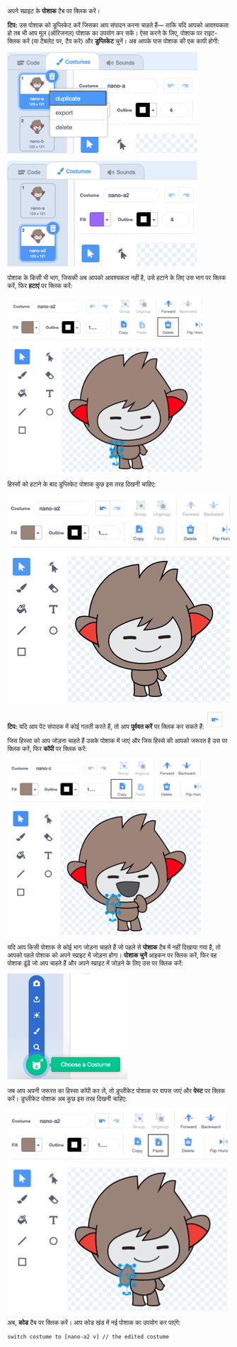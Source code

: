 अपने स्प्राइट के **पोशाक** टैब पर क्लिक करें।

**टिप:** उस पोशाक को डुप्लिकेट करें जिसका आप संपादन करना चाहते हैं— ताकि यदि आपको आवश्यकता हो तब भी आप मूल (ऑरिजनल) पोशाक का उपयोग कर सकें। ऐसा करने के लिए, पोशाक पर राइट-क्लिक करें (या टैबलेट पर, टैप करे) और **डुप्लिकेट** चुनें। अब आपके पास पोशाक की एक कापी होगी:

![मेनू में हाइलाइट किया गया 'डुप्लिकेट' विकल्प।](images/nano-duplicate-costume.png)

![डुप्लीकेट पोशाक, पोशाक टैब में मूल पोशाक के ठीक नीचे स्थित होती है।](images/nano-a2-costume.png)

पोशाक के किसी भी भाग, जिसकी अब आपको आवश्यकता नहीं है, उसे हटाने के लिए उस भाग पर क्लिक करें, फिर **हटाएं** पर क्लिक करें:

![चुने गए एक हाथ के साथ नैनो-ए2 पोशाक।](images/nano-arm-selected.png)

हिस्सों को हटाने के बाद डुप्लिकेट पोशाक कुछ इस तरह दिखनी चाहिए:

![हटाई हुई बाँह के साथ नैनो-ए2 पोशाक।](images/nano-arm-deleted.png)

**टिप:** यदि आप पेंट संपादक में कोई गलती करते हैं, तो आप **पूर्ववत करें** पर क्लिक कर सकते हैं: !['पूर्ववत करें' आइकन।](images/nano-undo.png)

जिस हिस्सा को आप जोड़ना चाहते हैं उसके पोशाक में जाएं और जिस हिस्से की आपको जरूरत है उस पर क्लिक करें, फिर **कॉपी** पर क्लिक करें:

![चुने गए एक हाथ के साथ नैनो-सी पोशाक।](images/nano-c-arm-selected.png)

यदि आप किसी पोशाक से कोई भाग जोड़ना चाहते हैं जो पहले से **पोशाक** टैब में नहीं दिखाया गया है, तो आपको पहले पोशाक को अपने स्प्राइट में जोड़ना होगा। **पोशाक चुनें** आइकन पर क्लिक करें, फिर वह पोशाक ढूंढें जो आप चाहते हैं और अपने स्प्राइट में जोड़ने के लिए उस पर क्लिक करें:

!['पोशाक चुनें' आइकन हाइलाइट किया गया।](images/choose-a-costume.png)

जब आप अपनी जरूरत का हिस्सा कॉपी कर लें, तो डुप्लीकेट पोशाक पर वापस जाएं और **पेस्ट** पर क्लिक करें। डुप्लीकेट पोशाक अब कुछ इस तरह दिखनी चाहिए:

![नैनो-सी पोशाक के हाथ के साथ नैनो-ए2 पोशाक।](images/nano-a2-new-arm.png)

अब, **कोड** टैब पर क्लिक करें। आप कोड खंड में नई पोशाक का उपयोग कर पाएंगे:

```blocks3
switch costume to [nano-a2 v] // the edited costume
```
